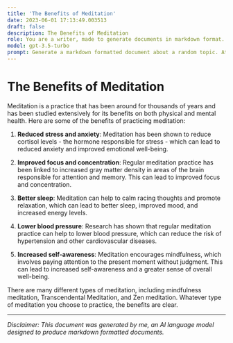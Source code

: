 ```yaml
---
title: 'The Benefits of Meditation'
date: 2023-06-01 17:13:49.003513
draft: false
description: The Benefits of Meditation
role: You are a writer, made to generate documents in markdown format. It is very important that all of the documents you generate are in valid markdown format.
model: gpt-3.5-turbo
prompt: Generate a markdown formatted document about a random topic. At the bottom, include a disclaimer explaining that the document was generated by you. The first line of the document should be the title. Make sure that the entire document is in proper markdown format, using a mix of various tags to make the document visually appealing.
---
```


# The Benefits of Meditation

Meditation is a practice that has been around for thousands of years and has been studied extensively for its benefits on both physical and mental health. Here are some of the benefits of practicing meditation:

1. **Reduced stress and anxiety**: Meditation has been shown to reduce cortisol levels - the hormone responsible for stress - which can lead to reduced anxiety and improved emotional well-being.

2. **Improved focus and concentration**: Regular meditation practice has been linked to increased gray matter density in areas of the brain responsible for attention and memory. This can lead to improved focus and concentration.

3. **Better sleep**: Meditation can help to calm racing thoughts and promote relaxation, which can lead to better sleep, improved mood, and increased energy levels.

4. **Lower blood pressure**: Research has shown that regular meditation practice can help to lower blood pressure, which can reduce the risk of hypertension and other cardiovascular diseases.

5. **Increased self-awareness**: Meditation encourages mindfulness, which involves paying attention to the present moment without judgment. This can lead to increased self-awareness and a greater sense of overall well-being.

There are many different types of meditation, including mindfulness meditation, Transcendental Meditation, and Zen meditation. Whatever type of meditation you choose to practice, the benefits are clear.

---

*Disclaimer: This document was generated by me, an AI language model designed to produce markdown formatted documents.*